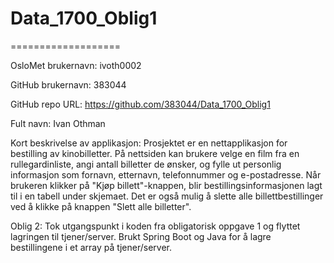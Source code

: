 # Data_1700_Oblig1
===================

OsloMet brukernavn: ivoth0002
 
GitHub brukernavn: 383044

GitHub repo URL: https://github.com/383044/Data_1700_Oblig1

Fult navn: Ivan Othman

Kort beskrivelse av applikasjon:
Prosjektet er en nettapplikasjon for bestilling av kinobilletter. 
På nettsiden kan brukere velge en film fra en rullegardinliste, 
angi antall billetter de ønsker, og fylle ut personlig informasjon 
som fornavn, etternavn, telefonnummer og e-postadresse.
Når brukeren klikker på "Kjøp billett"-knappen, blir bestillingsinformasjonen 
lagt til i en tabell under skjemaet. Det er også mulig å slette alle billettbestillinger
ved å klikke på knappen "Slett alle billetter". 


Oblig 2:
Tok utgangspunkt i koden fra obligatorisk oppgave 1 og flyttet lagringen til tjener/server. 
Brukt Spring Boot og Java for å lagre bestillingene i et array på tjener/server.
